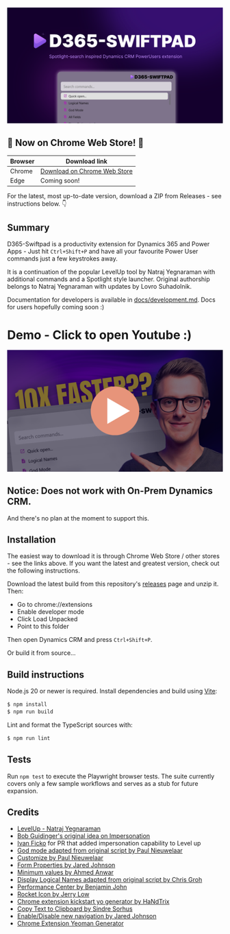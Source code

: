 ![Swiftpad Promo](/screenshots/promo.png)

## 🎉 Now on Chrome Web Store! 🎉 

|Browser|Download link|
|-------|-------------|
|Chrome|[Download on Chrome Web Store](https://chromewebstore.google.com/detail/d365-swiftpad/mjgemoioddodmmbijccpbdjiefckameb)|
|Edge|Coming soon!|

For the latest, most up-to-date version, download a ZIP from Releases - see instructions below. 👇

## Summary

D365-Swiftpad is a productivity extension for Dynamics 365 and Power Apps - Just hit `Ctrl+Shift+P` and have all your favourite Power User commands just a few keystrokes away.

It is a continuation of the popular LevelUp tool by Natraj Yegnaraman with
additional commands and a Spotlight style launcher.
Original authorship belongs to Natraj Yegnaraman with updates by Lovro
Suhadolnik.

Documentation for developers is available in [docs/development.md](docs/development.md).
Docs for users hopefully coming soon :)

# Demo - Click to open Youtube :)
[![Youtube video about this](/screenshots/play.png)](https://youtu.be/tbWOcU_YtyM)


## Notice: Does not work with On-Prem Dynamics CRM.
And there's no plan at the moment to support this.

## Installation

The easiest way to download it is through Chrome Web Store / other stores - see the links above. If you want the latest and greatest version, check out the following instructions.

Download the latest build from this repository's [releases](https://github.com/lsuhadolnik/D365-SWIFTPAD/releases) page and unzip it.
Then:

- Go to chrome://extensions
- Enable developer mode
- Click Load Unpacked
- Point to this folder

Then open Dynamics CRM and press `Ctrl+Shift+P`.

Or build it from source...

## Build instructions

Node.js 20 or newer is required. Install dependencies and build using
[Vite](https://vitejs.dev/):

```bash
$ npm install
$ npm run build
```

Lint and format the TypeScript sources with:

```bash
$ npm run lint
```

## Tests

Run `npm test` to execute the Playwright browser tests. The suite currently covers only a few sample workflows and serves as a stub for future expansion.


## Credits

- [LevelUp - Natraj Yegnaraman](https://github.com/rajyraman/Levelup-for-Dynamics-CRM)
- [Bob Guidinger's original idea on Impersonation](https://bguidinger.com/blog/user-impersonation-in-unified-interface-apps)
- [Ivan Ficko](https://dynamicsninja.blog/) for PR that added impersonation capability to Level up
- [God mode adapted from original script by Paul Nieuwelaar](https://paulnieuwelaar.wordpress.com/2014/07/30/activate-god-mode-in-crm-2013-dont-let-your-users-see-this/)
- [Customize by Paul Nieuwelaar](https://paulnieuwelaar.wordpress.com/2014/07/28/customize-and-publish-from-crm-2013-forms-with-bookmarklets/)
- [Form Properties by Jared Johnson](http://www.magnetismsolutions.com/blog/jaredjohnson/2014/08/03/dynamics-crm-2013-resurrecting-the-form-properties-window-with-bookmarklet)
- [Minimum values by Ahmed Anwar](http://www.magnetismsolutions.com/blog/ahmed-anwar's-blog/2014/12/8/microsoft-dynamics-crm-2013-populating-required-fields-with-bookmarklets)
- [Display Logical Names adapted from original script by Chris Groh](http://us.hitachi-solutions.com/blog/2014/10/27/showing-entity-logical-names-on-form/)
- [Performance Center by Benjamin John](http://www.leicht-bewoelkt.de/en/dynamics-crm-bookmarklets-v2)
- [Rocket Icon by Jerry Low](https://www.iconfinder.com/jerrylow)
- [Chrome extension kickstart yo generator by HaNdTrix](https://github.com/HaNdTriX/generator-chrome-extension-kickstart)
- [Copy Text to Clipboard by Sindre Sorhus](https://github.com/sindresorhus/copy-text-to-clipboard)
- [Enable/Disable new navigation by Jared Johnson](https://www.magnetismsolutions.com/blog/jaredjohnson/2018/11/27/dynamics-365-v9-1-enable-unified-interface-ui-updates-on-upgraded-organizations)
- [Chrome Extension Yeoman Generator](https://github.com/mazamachi/generator-chrome-extension-kickstart-typescript)

